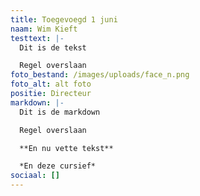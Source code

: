 ```yaml
---
title: Toegevoegd 1 juni
naam: Wim Kieft
testtext: |-
  Dit is de tekst

  Regel overslaan
foto_bestand: /images/uploads/face_n.png
foto_alt: alt foto
positie: Directeur
markdown: |-
  Dit is de markdown

  Regel overslaan

  **En nu vette tekst**

  *En deze cursief*
sociaal: []
---
```

